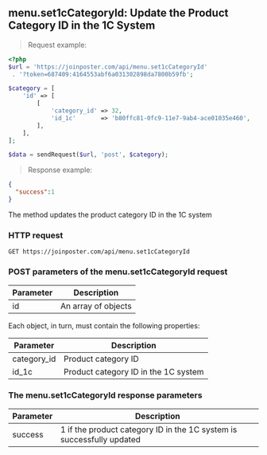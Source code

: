 ## menu.set1cCategoryId: Update the Product Category ID in the 1C System

> Request example:

```php
<?php
$url = 'https://joinposter.com/api/menu.set1cCategoryId'
 . '?token=687409:4164553abf6a031302898da7800b59fb';

$category = [
    'id' => [
        [
            'category_id' => 32,
            'id_1c'       => 'b80ffc81-0fc9-11e7-9ab4-ace01035e460',
        ],
    ],
];

$data = sendRequest($url, 'post', $category);
```

> Response example:

```json
{  
  "success":1
}
```

The method updates the product category ID in the 1C system

### HTTP request

`GET https://joinposter.com/api/menu.set1cCategoryId`

### POST parameters of the menu.set1cCategoryId request

Parameter | Description
--------- | -----------
id | An array of objects

Each object, in turn, must contain the following properties:

Parameter | Description
--------- | -----------
category_id | Product category ID
id_1c | Product category ID in the 1C system

### The menu.set1cCategoryId response parameters

Parameter | Description
--------- | -----------
success | 1 if the product category ID in the 1C system is successfully updated

